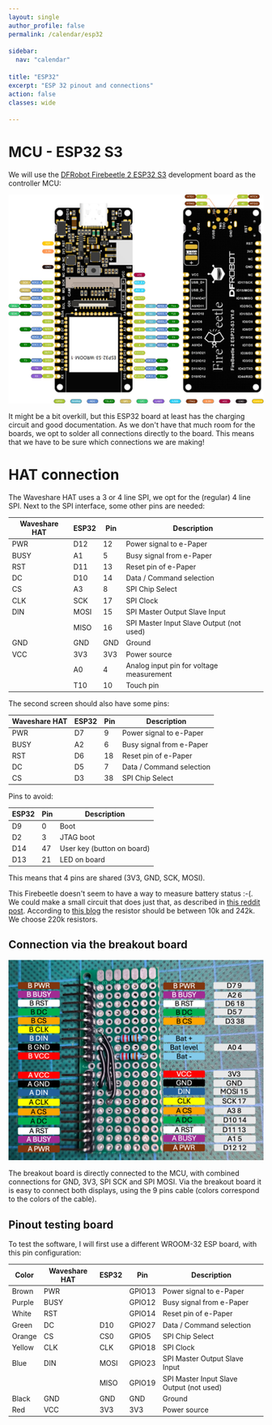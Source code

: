 ```yaml
---
layout: single
author_profile: false
permalink: /calendar/esp32

sidebar:
  nav: "calendar"

title: "ESP32"
excerpt: "ESP 32 pinout and connections"
action: false
classes: wide

---
```

# MCU - ESP32 S3
We will use the [DFRobot Firebeetle 2 ESP32 S3](https://wiki.dfrobot.com/_SKU_DFR1145_FireBeetle_2_ESP32_S3_N4_IoT_development_board) development board as the controller MCU:

![](/assets/images/calendar/firebeetle2-s3-pins.png)

It might be a bit overkill, but this ESP32 board at least has the charging circuit and good documentation. As we don't have that much room for the boards, we opt to solder all connections directly to the board. This means that we have to be sure which connections we are making!

# HAT connection
The Waveshare HAT uses a 3 or 4 line SPI, we opt for the (regular) 4 line SPI. Next to the SPI interface, some other pins are needed:

|Waveshare HAT|ESP32|Pin|Description|
|-------------|-----|---|-----------|
|PWR |D12  | 12 | Power signal to e-Paper |
|BUSY|A1   |  5 | Busy signal from e-Paper |
|RST |D11  | 13 | Reset pin of e-Paper |
|DC  |D10  | 14 | Data / Command selection |
|CS  |A3   |  8 | SPI Chip Select |
|CLK |SCK  | 17 | SPI Clock |
|DIN |MOSI | 15 | SPI Master Output Slave Input |
|    |MISO | 16 | SPI Master Input Slave Output (not used) |
|GND | GND | GND| Ground |
|VCC | 3V3 | 3V3| Power source |
|    | A0  |  4 | Analog input pin for voltage measurement |
|    | T10 | 10 | Touch pin |

The second screen should also have some pins:

|Waveshare HAT|ESP32|Pin|Description|
|-------------|-----|---|-----------|
|PWR |D7  |  9 | Power signal to e-Paper |
|BUSY|A2  |  6 | Busy signal from e-Paper |
|RST |D6  | 18 | Reset pin of e-Paper |
|DC  |D5  |  7 | Data / Command selection |
|CS  |D3  | 38 | SPI Chip Select |

Pins to avoid:

|ESP32|Pin|Description|
|-----|---|-----------|
|D9|0|Boot|
|D2|3|JTAG boot|
|D14|47|User key (button on board)|
|D13|21|LED on board|

This means that 4 pins are shared (3V3, GND, SCK, MOSI).

This Firebeetle doesn't seem to have a way to measure battery status :-(. We could make a small circuit that does just that, as described in [this reddit post](https://www.reddit.com/r/esp32/comments/1arkvg2/read_battery_voltage_on_a_firebeetle_2_esp32s3/). According to [this blog](https://cellsaviors.com/blog/creating-a-simple-battery-level-indicator) the resistor should be between 10k and 242k. We choose 220k resistors.

## Connection via the breakout board

![](/assets/images/calendar/pinout-breakout.png)

The breakout board is directly connected to the MCU, with combined connections for GND, 3V3, SPI SCK and SPI MOSI. Via the breakout board it is easy to connect both displays, using the 9 pins cable (colors correspond to the colors of the cable).

## Pinout testing board

To test the software, I will first use a different WROOM-32 ESP board, with this pin configuration:

|Color|Waveshare HAT|ESP32|Pin|Description|
|-----|-------------|-----|---|-----------|
|Brown|PWR |     | GPIO13 | Power signal to e-Paper |
|Purple|BUSY|     | GPIO12 | Busy signal from e-Paper |
|White|RST |     | GPIO14 | Reset pin of e-Paper |
|Green|DC  |D10  | GPIO27 | Data / Command selection |
|Orange|CS  |CS0  | GPIO5  | SPI Chip Select |
|Yellow|CLK |CLK  | GPIO18 | SPI Clock |
|Blue|DIN |MOSI | GPIO23 | SPI Master Output Slave Input |
||    |MISO | GPIO19 | SPI Master Input Slave Output (not used) |
|Black|GND | GND | GND| Ground |
|Red|VCC | 3V3 | 3V3| Power source |
